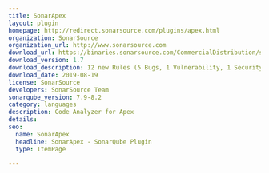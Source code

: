 ```yaml
---
title: SonarApex
layout: plugin
homepage: http://redirect.sonarsource.com/plugins/apex.html
organization: SonarSource
organization_url: http://www.sonarsource.com
download_url: https://binaries.sonarsource.com/CommercialDistribution/sonar-apex-plugin/sonar-apex-plugin-1.7.0.883.jar
download_version: 1.7
download_description: 12 new Rules (5 Bugs, 1 Vulnerability, 1 Security Hotspot, 5 Code Smells) and a few improvements and bug fixes
download_date: 2019-08-19
license: SonarSource
developers: SonarSource Team
sonarqube_version: 7.9-8.2
category: languages
description: Code Analyzer for Apex
details: 
seo: 
  name: SonarApex
  headline: SonarApex - SonarQube Plugin
  type: ItemPage

---
```

